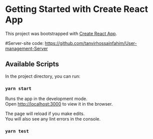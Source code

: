 # Getting Started with Create React App

This project was bootstrapped with [Create React App](https://github.com/facebook/create-react-app).

#Server-site code:
https://github.com/tanvirhossainfahim/User-management-Server

## Available Scripts

In the project directory, you can run:

### `yarn start`

Runs the app in the development mode.\
Open [http://localhost:3000](http://localhost:3000) to view it in the browser.

The page will reload if you make edits.\
You will also see any lint errors in the console.

### `yarn test`
